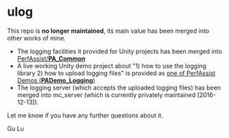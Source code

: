 # ulog

This repo is **no longer maintained**, its main value has been merged into other works of mine. 

- The logging facilities it provided for Unity projects has been merged into [PerfAssist/**PA_Common**](https://github.com/PerfAssist/PA_Common) 
- A live working Unity demo project about "1) how to use the logging library 2) how to upload logging files" is provided as [one of PerfAssist Demos (**PADemo_Logging**)](https://github.com/PerfAssist/PADemo_Logging)
- The logging server (which accepts the uploaded logging files) has been merged into mc_server (which is currently privately maintained [2016-12-13]). 

Let me know if you have any further questions about it. 

Gu Lu


